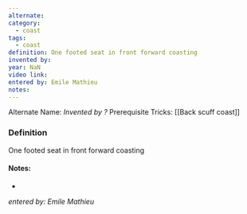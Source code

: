 ```yaml
---
alternate: 
category:
  - coast
tags:
  - coast
definition: One footed seat in front forward coasting
invented by: 
year: NaN
video link: 
entered by: Emile Mathieu
notes: 
---
```

Alternate Name: 
*Invented by ?*
Prerequisite Tricks: [[Back scuff coast]]

### Definition
One footed seat in front forward coasting


#### Notes:
- 
*entered by: Emile Mathieu*
